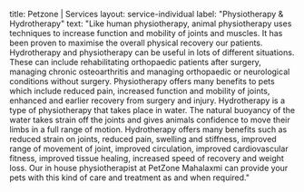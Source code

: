 title: Petzone | Services
layout: service-individual
label: "Physiotherapy & Hydrotherapy"
text: "Like human physiotherapy, animal physiotherapy uses techniques to increase function and mobility of joints and muscles. It has been proven to maximise the overall physical recovery our patients. Hydrotherapy and physiotherapy can be useful in lots of different situations. These can include rehabilitating orthopaedic patients after surgery, managing chronic osteoarthritis and managing orthopaedic or neurological conditions without surgery. Physiotherapy offers many benefits to pets which include reduced pain, increased function and mobility of joints, enhanced and earlier recovery from surgery and injury. Hydrotherapy is a type of physiotherapy that takes place in water. The natural buoyancy of the water takes strain off the joints and gives animals confidence to move their limbs in a full range of motion. Hydrotherapy offers many benefits such as reduced strain on joints, reduced pain, swelling and stiffness, improved range of movement of joint, improved circulation, improved cardiovascular fitness, improved tissue healing, increased speed of recovery and weight loss. Our in house physiotherapist at PetZone Mahalaxmi can provide your pets with this kind of care and treatment as and when required."